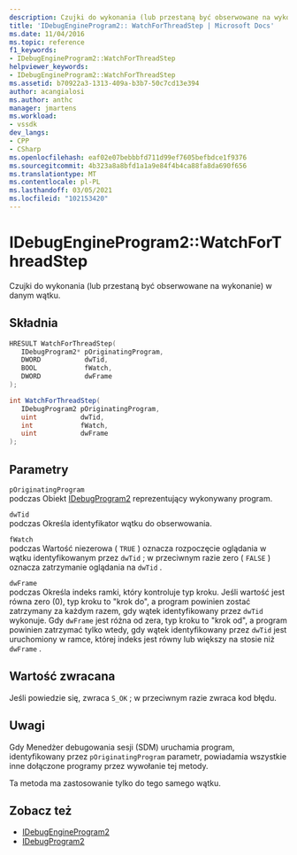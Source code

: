 ```yaml
---
description: Czujki do wykonania (lub przestaną być obserwowane na wykonanie) w danym wątku.
title: 'IDebugEngineProgram2:: WatchForThreadStep | Microsoft Docs'
ms.date: 11/04/2016
ms.topic: reference
f1_keywords:
- IDebugEngineProgram2::WatchForThreadStep
helpviewer_keywords:
- IDebugEngineProgram2::WatchForThreadStep
ms.assetid: b70922a3-1313-409a-b3b7-50c7cd13e394
author: acangialosi
ms.author: anthc
manager: jmartens
ms.workload:
- vssdk
dev_langs:
- CPP
- CSharp
ms.openlocfilehash: eaf02e07bebbbfd711d99ef7605befbdce1f9376
ms.sourcegitcommit: 4b323a8a8bfd1a1a9e84f4b4ca88fa8da690f656
ms.translationtype: MT
ms.contentlocale: pl-PL
ms.lasthandoff: 03/05/2021
ms.locfileid: "102153420"
---
```

# <a name="idebugengineprogram2watchforthreadstep"></a>IDebugEngineProgram2::WatchForThreadStep
Czujki do wykonania (lub przestaną być obserwowane na wykonanie) w danym wątku.

## <a name="syntax"></a>Składnia

```cpp
HRESULT WatchForThreadStep( 
   IDebugProgram2* pOriginatingProgram,
   DWORD           dwTid,
   BOOL            fWatch,
   DWORD           dwFrame
);
```

```csharp
int WatchForThreadStep( 
   IDebugProgram2 pOriginatingProgram,
   uint           dwTid,
   int            fWatch,
   uint           dwFrame
);
```

## <a name="parameters"></a>Parametry
`pOriginatingProgram`\
podczas Obiekt [IDebugProgram2](../../../extensibility/debugger/reference/idebugprogram2.md) reprezentujący wykonywany program.

`dwTid`\
podczas Określa identyfikator wątku do obserwowania.

`fWatch`\
podczas Wartość niezerowa ( `TRUE` ) oznacza rozpoczęcie oglądania w wątku identyfikowanym przez `dwTid` ; w przeciwnym razie zero ( `FALSE` ) oznacza zatrzymanie oglądania na `dwTid` .

`dwFrame`\
podczas Określa indeks ramki, który kontroluje typ kroku. Jeśli wartość jest równa zero (0), typ kroku to "krok do", a program powinien zostać zatrzymany za każdym razem, gdy wątek identyfikowany przez `dwTid` wykonuje. Gdy `dwFrame` jest różna od zera, typ kroku to "krok od", a program powinien zatrzymać tylko wtedy, gdy wątek identyfikowany przez `dwTid` jest uruchomiony w ramce, której indeks jest równy lub większy na stosie niż `dwFrame` .

## <a name="return-value"></a>Wartość zwracana
 Jeśli powiedzie się, zwraca `S_OK` ; w przeciwnym razie zwraca kod błędu.

## <a name="remarks"></a>Uwagi
 Gdy Menedżer debugowania sesji (SDM) uruchamia program, identyfikowany przez `pOriginatingProgram` parametr, powiadamia wszystkie inne dołączone programy przez wywołanie tej metody.

 Ta metoda ma zastosowanie tylko do tego samego wątku.

## <a name="see-also"></a>Zobacz też
- [IDebugEngineProgram2](../../../extensibility/debugger/reference/idebugengineprogram2.md)
- [IDebugProgram2](../../../extensibility/debugger/reference/idebugprogram2.md)
